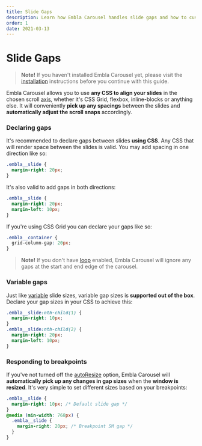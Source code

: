 ```yaml
---
title: Slide Gaps
description: Learn how Embla Carousel handles slide gaps and how to customize them.
order: 1
date: 2021-03-13
---
```


# Slide Gaps

> **Note!** If you haven't installed Embla Carousel yet, please visit the [installation](/get-started/#choose-installation-type) instructions before you continue with this guide.

Embla Carousel allows you to use **any CSS to align your slides** in the chosen scroll [axis](/api/options/#axis), whether it's CSS Grid, flexbox, inline-blocks or anything else. It will conveniently **pick up any spacings** between the slides and **automatically adjust the scroll snaps** accordingly.

### Declaring gaps

It's recommended to declare gaps between slides **using CSS**. Any CSS that will render space between the slides is valid. You may add spacing in one direction like so:

```css
.embla__slide {
  margin-right: 20px;
}
```

It's also valid to add gaps in both directions:

```css
.embla__slide {
  margin-right: 20px;
  margin-left: 10px;
}
```

If you're using CSS Grid you can declare your gaps like so:

```css
.embla__container {
  grid-column-gap: 20px;
}
```

> **Note!** If you don't have [loop](/api/options/#loop) enabled, Embla Carousel will ignore any gaps at the start and end edge of the carousel.

### Variable gaps

Just like [variable](/guides/slide-sizes/#variable-sizes) slide sizes, variable gap sizes is **supported out of the box**. Declare your gap sizes in your CSS to achieve this:

```css
.embla__slide:nth-child(1) {
  margin-right: 10px;
}
.embla__slide:nth-child(2) {
  margin-right: 20px;
  margin-left: 10px;
}
```

### Responding to breakpoints

If you've not turned off the [autoResize](/api/options/#autoresize) option, Embla Carousel will **automatically pick up any changes in gap sizes** when the **window is resized**. It's very simple to set different sizes based on your breakpoints:

```css
.embla__slide {
  margin-right: 10px; /* Default slide gap */
}
@media (min-width: 768px) {
  .embla__slide {
    margin-right: 20px; /* Breakpoint SM gap */
  }
}
```
